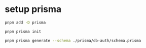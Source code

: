 # setup prisma

```sh
pnpm add -D prisma
```

```sh
pnpm prisma init
```

```sh
pnpm prisma generate --schema ./prisma/db-auth/schema.prisma
```

